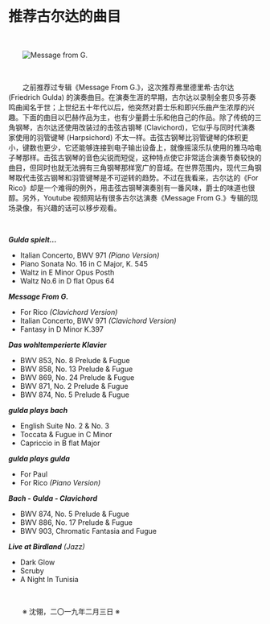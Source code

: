 # 推荐古尔达的曲目

&emsp;&emsp;

&emsp;&emsp;![Message from G.](https://github.com/voyageplanet/plan42/blob/master/99_file/01_img/20181227-message-from-g.jpg)

&emsp;&emsp;

&emsp;&emsp;之前推荐过专辑《Message From G.》，这次推荐弗里德里希·古尔达 (Friedrich Gulda) 的演奏曲目。在演奏生涯的早期，古尔达以录制全套贝多芬奏鸣曲闻名于世；上世纪五十年代以后，他突然对爵士乐和即兴乐曲产生浓厚的兴趣。下面的曲目以巴赫作品为主，也有少量爵士乐和他自己的作品。除了传统的三角钢琴，古尔达还使用改装过的击弦古钢琴 (Clavichord)，它似乎与同时代演奏家使用的羽管键琴 (Harpsichord) 不太一样。击弦古钢琴比羽管键琴的体积更小，键数也更少，它还能够连接到电子输出设备上，就像摇滚乐队使用的雅马哈电子琴那样。击弦古钢琴的音色尖锐而短促，这种特点使它非常适合演奏节奏较快的曲目，但同时也就无法拥有三角钢琴那样宽广的音域。在世界范围内，现代三角钢琴取代击弦古钢琴和羽管键琴是不可逆转的趋势。不过在我看来，古尔达的《For Rico》却是一个难得的例外，用击弦古钢琴演奏别有一番风味，爵士的味道也很醇。另外，Youtube 视频网站有很多古尔达演奏《Message From G.》专辑的现场录像，有兴趣的话可以移步观看。

&emsp;&emsp;

**_Gulda spielt..._**

- Italian Concerto, BWV 971 _(Piano Version)_
- Piano Sonata No. 16 in C Major, K. 545
- Waltz in E Minor Opus Posth
- Waltz No.6 in D flat Opus 64

**_Message From G._**

- For Rico _(Clavichord Version)_
- Italian Concerto, BWV 971 _(Clavichord Version)_
- Fantasy in D Minor K.397

**_Das wohltemperierte Klavier_**

- BWV 853, No. 8 Prelude & Fugue
- BWV 858, No. 13 Prelude & Fugue
- BWV 869, No. 24 Prelude & Fugue
- BWV 871, No. 2 Prelude & Fugue
- BWV 874, No. 5 Prelude & Fugue

**_gulda plays bach_**

- English Suite No. 2 & No. 3
- Toccata & Fugue in C Minor
- Capriccio in B flat Major

**_gulda plays gulda_**

- For Paul
- For Rico _(Piano Version)_

**_Bach - Gulda - Clavichord_**

- BWV 874, No. 5 Prelude & Fugue
- BWV 886, No. 17 Prelude & Fugue
- BWV 903, Chromatic Fantasia and Fugue

**_Live at Birdland_** _(Jazz)_

- Dark Glow
- Scruby
- A Night In Tunisia

&emsp;&emsp;

&emsp;&emsp;※ 沈翎，二〇一九年二月三日 ※